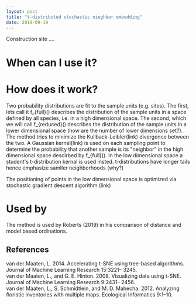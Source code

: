 ```yaml
---
layout: post
title: "t-distributed stochastic nieghbor embedding"
date: 2019-09-19
---
```


Construction site ....

# When can I use it?

# How does it work?

Two probability distributions are fit to the sample units (e.g. sites). The first, lets call it f_{full}() describes the distribution of the sample units in a space defined by all species, i.e. in a high dimensional space. The second, which we will call f_{reduced}() describes the distribution of the sample units in a lower dimensional space (how are the number of lower dimensions set?). The method tries to minimize the Kullback-Leibler(link) divergence between the two.
A Gaussian kernel(link) is used on each sampling point to determine the probability that another sample is its "neighbor" in the high dimensional space descirbed by f_{full}().
In the low dimensional space a student's t-distribution kernal is used insted. t-distributions have longer tails hence emphasize samller neighborhoods (why?)

The positioning of points in the low dimensional space is optimized via stochastic gradient descent algorithm (link)

# Used by
The method is used by Roberts (2019) in his comparison of distance and model based ordinations.



## References
van der Maaten, L. 2014. Accelerating t-SNE using tree-based algorithms. Journal of Machine Learning Research 15:3221– 3245.   
van der Maaten, L., and G. E. Hinton. 2008. Visualizing data using t-SNE. Journal of Machine Learning Research 9:2431– 2456.   
van der Maaten, L., S. Schmidtlein, and M. D. Mahecha. 2012. Analyzing floristic inventories with multiple maps. Ecological Informatics 9:1–10.  
